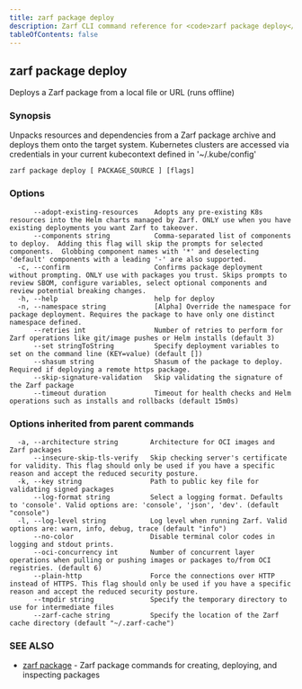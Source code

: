 ```yaml
---
title: zarf package deploy
description: Zarf CLI command reference for <code>zarf package deploy</code>.
tableOfContents: false
---
```


<!-- Page generated by Zarf; DO NOT EDIT -->

## zarf package deploy

Deploys a Zarf package from a local file or URL (runs offline)

### Synopsis

Unpacks resources and dependencies from a Zarf package archive and deploys them onto the target system.
Kubernetes clusters are accessed via credentials in your current kubecontext defined in '~/.kube/config'

```
zarf package deploy [ PACKAGE_SOURCE ] [flags]
```

### Options

```
      --adopt-existing-resources    Adopts any pre-existing K8s resources into the Helm charts managed by Zarf. ONLY use when you have existing deployments you want Zarf to takeover.
      --components string           Comma-separated list of components to deploy.  Adding this flag will skip the prompts for selected components.  Globbing component names with '*' and deselecting 'default' components with a leading '-' are also supported.
  -c, --confirm                     Confirms package deployment without prompting. ONLY use with packages you trust. Skips prompts to review SBOM, configure variables, select optional components and review potential breaking changes.
  -h, --help                        help for deploy
  -n, --namespace string            [Alpha] Override the namespace for package deployment. Requires the package to have only one distinct namespace defined.
      --retries int                 Number of retries to perform for Zarf operations like git/image pushes or Helm installs (default 3)
      --set stringToString          Specify deployment variables to set on the command line (KEY=value) (default [])
      --shasum string               Shasum of the package to deploy. Required if deploying a remote https package.
      --skip-signature-validation   Skip validating the signature of the Zarf package
      --timeout duration            Timeout for health checks and Helm operations such as installs and rollbacks (default 15m0s)
```

### Options inherited from parent commands

```
  -a, --architecture string        Architecture for OCI images and Zarf packages
      --insecure-skip-tls-verify   Skip checking server's certificate for validity. This flag should only be used if you have a specific reason and accept the reduced security posture.
  -k, --key string                 Path to public key file for validating signed packages
      --log-format string          Select a logging format. Defaults to 'console'. Valid options are: 'console', 'json', 'dev'. (default "console")
  -l, --log-level string           Log level when running Zarf. Valid options are: warn, info, debug, trace (default "info")
      --no-color                   Disable terminal color codes in logging and stdout prints.
      --oci-concurrency int        Number of concurrent layer operations when pulling or pushing images or packages to/from OCI registries. (default 6)
      --plain-http                 Force the connections over HTTP instead of HTTPS. This flag should only be used if you have a specific reason and accept the reduced security posture.
      --tmpdir string              Specify the temporary directory to use for intermediate files
      --zarf-cache string          Specify the location of the Zarf cache directory (default "~/.zarf-cache")
```

### SEE ALSO

* [zarf package](/commands/zarf_package/)	 - Zarf package commands for creating, deploying, and inspecting packages

